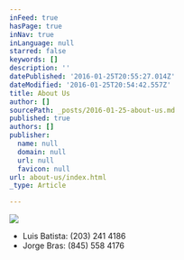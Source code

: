 ```yaml
---
inFeed: true
hasPage: true
inNav: true
inLanguage: null
starred: false
keywords: []
description: ''
datePublished: '2016-01-25T20:55:27.014Z'
dateModified: '2016-01-25T20:54:42.557Z'
title: About Us
author: []
sourcePath: _posts/2016-01-25-about-us.md
published: true
authors: []
publisher:
  name: null
  domain: null
  url: null
  favicon: null
url: about-us/index.html
_type: Article

---
```

![](https://s3-us-west-2.amazonaws.com/the-grid-img/p/72bba6ccc21d72ab24cafcb7b4423297973dc3e7.png)

* Luis Batista: (203) 241 4186
* Jorge Bras: (845) 558 4176